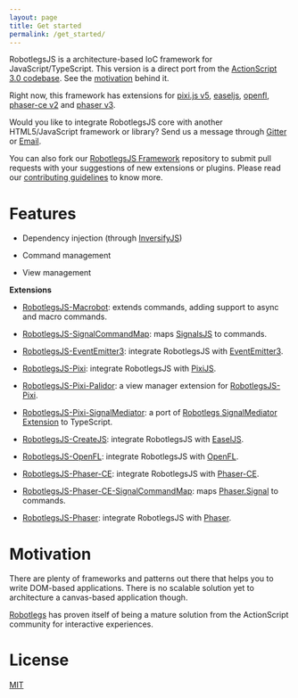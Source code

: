 ```yaml
---
layout: page
title: Get started
permalink: /get_started/
---
```


RobotlegsJS is a architecture-based IoC framework for JavaScript/TypeScript. This version is a direct port from the [ActionScript 3.0 codebase](https://github.com/robotlegs/robotlegs-framework).
See the [motivation](#motivation) behind it.

Right now, this framework has extensions for [pixi.js v5](https://github.com/pixijs/pixi.js), [easeljs](https://github.com/CreateJS/EaselJS),
[openfl](https://github.com/openfl/openfl), [phaser-ce v2](https://github.com/photonstorm/phaser-ce) and [phaser v3](https://github.com/photonstorm/phaser).

Would you like to integrate RobotlegsJS core with another HTML5/JavaScript framework or library? Send us a message through [Gitter](https://gitter.im/RobotlegsJS/RobotlegsJS) or [Email](mailto:contact@robotlegsjs.io).

You can also fork our [RobotlegsJS Framework](https://github.com/RobotlegsJS/RobotlegsJS-Framework) repository to submit pull requests with your suggestions of new extensions or plugins. Please read our [contributing guidelines](https://github.com/RobotlegsJS/RobotlegsJS-Framework/blob/master/.github/CONTRIBUTING.md) to know more.

# Features

- Dependency injection (through [InversifyJS](https://github.com/inversify/InversifyJS))

- Command management

- View management

**Extensions**

- [RobotlegsJS-Macrobot](https://github.com/RobotlegsJS/RobotlegsJS-Framework/tree/master/packages/macrobot): extends commands, adding support to async and macro commands.

- [RobotlegsJS-SignalCommandMap](https://github.com/RobotlegsJS/RobotlegsJS-Framework/tree/master/packages/signalcommandmap): maps [SignalsJS](https://github.com/RobotlegsJS/RobotlegsJS-Framework/tree/master/packages/signals) to commands.

- [RobotlegsJS-EventEmitter3](https://github.com/RobotlegsJS/RobotlegsJS-Framework/tree/master/packages/eventemitter3): integrate RobotlegsJS with [EventEmitter3](https://github.com/primus/eventemitter3).

- [RobotlegsJS-Pixi](https://github.com/RobotlegsJS/RobotlegsJS-Framework/tree/master/packages/pixi): integrate RobotlegsJS with [PixiJS](https://github.com/pixijs/pixi.js).

- [RobotlegsJS-Pixi-Palidor](https://github.com/RobotlegsJS/RobotlegsJS-Framework/tree/master/packages/pixi-palidor): a view manager extension for [RobotlegsJS-Pixi](https://github.com/RobotlegsJS/RobotlegsJS-Framework/tree/master/packages/pixi).

- [RobotlegsJS-Pixi-SignalMediator](https://github.com/RobotlegsJS/RobotlegsJS-Framework/tree/master/packages/pixi-signalmediator): a port of [Robotlegs SignalMediator Extension](https://github.com/MrDodson/robotlegs-extensions-SignalMediator) to TypeScript.

- [RobotlegsJS-CreateJS](https://github.com/RobotlegsJS/RobotlegsJS-Framework/tree/master/packages/createjs): integrate RobotlegsJS with [EaselJS](https://github.com/CreateJS/EaselJS).

- [RobotlegsJS-OpenFL](https://github.com/RobotlegsJS/RobotlegsJS-Framework/tree/master/packages/openfl): integrate RobotlegsJS with [OpenFL](https://github.com/openfl/openfl).

- [RobotlegsJS-Phaser-CE](https://github.com/RobotlegsJS/RobotlegsJS-Framework/tree/master/packages/phaser-ce): integrate RobotlegsJS with [Phaser-CE](https://github.com/photonstorm/phaser-ce).

- [RobotlegsJS-Phaser-CE-SignalCommandMap](https://github.com/RobotlegsJS/RobotlegsJS-Framework/tree/master/packages/phaser-ce-signalcommandmap): maps [Phaser.Signal](https://photonstorm.github.io/phaser-ce/Phaser.Signal.html) to commands.

- [RobotlegsJS-Phaser](https://github.com/RobotlegsJS/RobotlegsJS-Framework/tree/master/packages/phaser): integrate RobotlegsJS with [Phaser](https://github.com/photonstorm/phaser).

# Motivation

There are plenty of frameworks and patterns out there that helps you to write
DOM-based applications. There is no scalable solution yet to architecture a
canvas-based application though.

[Robotlegs](https://github.com/robotlegs/robotlegs-framework) has proven itself of being a mature solution from the ActionScript
community for interactive experiences.

# License

[MIT](https://github.com/RobotlegsJS/RobotlegsJS-Framework/tree/master/LICENSE)
